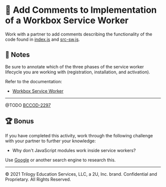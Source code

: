# 📐 Add Comments to Implementation of a Workbox Service Worker

Work with a partner to add comments describing the functionality of the code found in [index.js](./Unsolved) and [src-sw.js](./Unsolved/src-sw.js).

## 📝 Notes

Be sure to annotate which of the three phases of the service worker lifecycle you are working with (registration, installation, and activation).

Refer to the documentation:

* [Workbox Service Worker](https://developers.google.com/web/tools/workbox/reference-docs/latest/module-workbox-webpack-plugin.GenerateSW)

---

@TODO [BCCOD-2297](https://jira.2u.com/browse/BCCOD-2297?filter=-1)

## 🏆 Bonus

If you have completed this activity, work through the following challenge with your partner to further your knowledge:

* Why don't JavaScript modules work inside service workers?

Use [Google](https://www.google.com) or another search engine to research this.

---
© 2021 Trilogy Education Services, LLC, a 2U, Inc. brand. Confidential and Proprietary. All Rights Reserved.
